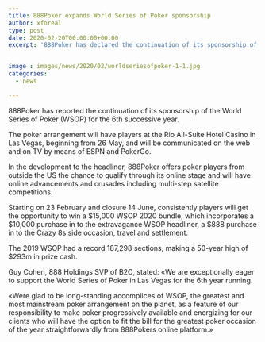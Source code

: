 ```yaml
---
title: 888Poker expands World Series of Poker sponsorship
author: xforeal 
type: post
date: 2020-02-20T00:00:00+00:00
excerpt: '888Poker has declared the continuation of its sponsorship of the World Series of Poker (WSOP) for the 6th continuous year '


image : images/news/2020/02/worldseriesofpoker-1-1.jpg
categories:
  - news

---
```

888Poker has reported the continuation of its sponsorship of the World Series of Poker (WSOP) for the 6th successive year. 

The poker arrangement will have players at the Rio All-Suite Hotel Casino in Las Vegas, beginning from 26 May, and will be communicated on the web and on TV by means of ESPN and PokerGo. 

In the development to the headliner, 888Poker offers poker players from outside the US the chance to qualify through its online stage and will have online advancements and crusades including multi-step satellite competitions. 

Starting on 23 February and closure 14 June, consistently players will get the opportunity to win a $15,000 WSOP 2020 bundle, which incorporates a $10,000 purchase in to the extravagance WSOP headliner, a $888 purchase in to the Crazy 8s side occasion, travel and settlement. 

The 2019 WSOP had a record 187,298 sections, making a 50-year high of $293m in prize cash. 

Guy Cohen, 888 Holdings SVP of B2C, stated: &#171;We are exceptionally eager to support the World Series of Poker in Las Vegas for the 6th year running. 

&#171;Were glad to be long-standing accomplices of WSOP, the greatest and most mainstream poker arrangement on the planet, as a feature of our responsibility to make poker progressively available and energizing for our clients who will have the option to fit the bill for the greatest poker occasion of the year straightforwardly from 888Pokers online platform.&#187;